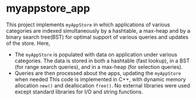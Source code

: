 # myappstore_app
This project implements `myAppStore` in which applications of various categories are indexed simultaneously by a hashtable, a max-heap and by a binary search tree(BST) for optimal support of various queries and updates of the store.
Here,
- The `myAppStore` is populated with data on application under various categories. The data is stored in both a hashtable (fast lookup), in a BST (for range search queries), and in a max-heap (for selection queries).
- Queries are then processed about the apps, updating the `myAppStore` when needed
This code is implemented in C++, with dynamic memory allocation `new()` and deallocation `free()`. No external libraries were used except standard libraries for I/O and string functions.
